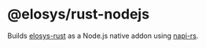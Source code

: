 # @elosys/rust-nodejs

Builds [elosys-rust](../elosys-rust/README.md) as a Node.js native addon using [napi-rs](https://napi.rs/).
